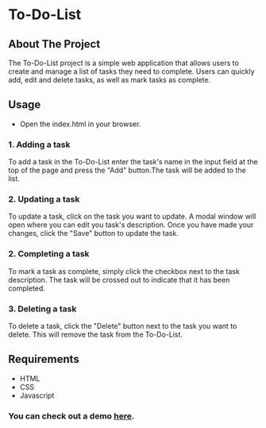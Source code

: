# To-Do-List
## About The Project
The To-Do-List project is a simple web application that allows users to create and manage a list of
tasks they need to complete. Users can quickly add, edit and delete tasks, as well as mark tasks as complete.
## Usage
- Open the index.html in your browser.
### 1. Adding a task
To add a task in the To-Do-List enter the task's name in the input field at the top of the page and press the "Add" button.The task will be added to the list.
### 2. Updating a task
To update a task, click on the task you want to update. A modal window will open where you can edit you task's description. Once you have made your changes, click the "Save" button to update the task.
### 2. Completing a task
To mark a task as complete, simply click the checkbox next to the task description. The task will be crossed out to indicate that it has been completed.
### 3. Deleting a task
To delete a task, click the "Delete" button next to the task you want to delete. This will remove the task from the To-Do-List.
## Requirements
- HTML
- CSS
- Javascript
### You can check out a demo [here](  https://alda-kst.github.io/To-Do-List/).

